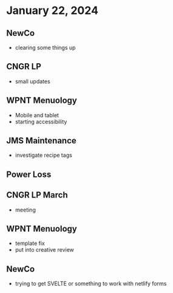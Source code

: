 # January 22, 2024

## NewCo
- clearing some things up

## CNGR LP
- small updates

## WPNT Menuology
- Mobile and tablet
- starting accessibility

## JMS Maintenance
- investigate recipe tags

## Power Loss

## CNGR LP March
- meeting

## WPNT Menuology
- template fix
- put into creative review

## NewCo
- trying to get SVELTE or something to work with netlify forms
